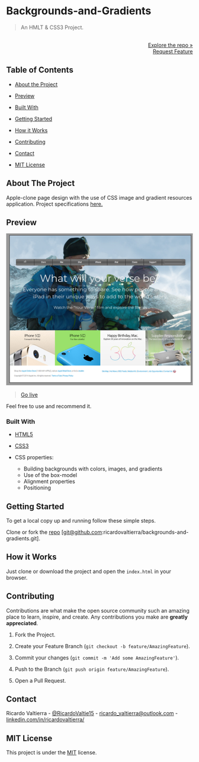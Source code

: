 # Backgrounds-and-Gradients

> An HMLT & CSS3 Project.

<p align="right">
  <br>
  <a href="https://github.com/ricardovaltierra/backgrounds-and-gradients">Explore the repo »</a>
  <br>
  <a href="https://github.com/ricardovaltierra/backgrounds-and-gradients/issues">Request Feature</a>
</p>

## Table of Contents

* [About the Project](#about-the-project)

* [Preview](#preview)

* [Built With](#built-with)

* [Getting Started](#getting-started)

* [How it Works](#how-it-works)

* [Contributing](#contributing)

* [Contact](#contact)

* [MIT License](#mit-license)

## About The Project

Apple-clone page design with the use of CSS image and gradient resources application. Project specifications [here.](https://www.theodinproject.com/courses/html5-and-css3/lessons/building-with-backgrounds-and-gradients)

## Preview

<img src="assets/img/screenshot.png" alt="Page clone" width="580" />

> [Go live](https://small-toy-app.herokuapp.com/)

Feel free to use and recommend it.

### Built With

* [HTML5](https://www.ruby-lang.org/en/news/2019/08/28/ruby-2-6-4-released/)

* [CSS3](https://rubygems.org/gems/rails/versions/5.1.6)

* CSS properties:
    * Building backgrounds with colors, images, and gradients
    * Use of the box-model
    * Alignment properties
    * Positioning

## Getting Started

To get a local copy up and running follow these simple steps.

Clone or fork the <a href="https://github.com/ricardovaltierra/backgrounds-and-gradients">repo</a> [git@github.com:ricardovaltierra/backgrounds-and-gradients.git].

## How it Works

Just clone or download the project and open the `index.html` in your browser.

## Contributing

Contributions are what make the open source community such an amazing place to learn, inspire, and create. Any contributions you make are **greatly appreciated**.

1. Fork the Project.

2. Create your Feature Branch (`git checkout -b feature/AmazingFeature`).

3. Commit your changes (`git commit -m 'Add some AmazingFeature'`).

4. Push to the Branch (`git push origin feature/AmazingFeature`).

5. Open a Pull Request.

## Contact

Ricardo Valtierra - [@RicardoValtie15](https://twitter.com/RicardoValtie15) - ricardo_valtierra@outlook.com  - [linkedin.com/in/ricardovaltierra/](https://www.linkedin.com/in/ricardovaltierra/)

## MIT License

This project is under the [MIT](LICENSE) license.
